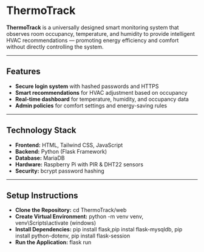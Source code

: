 # ThermoTrack

**ThermoTrack** is a universally designed smart monitoring system that observes room occupancy, temperature, and humidity to provide intelligent HVAC recommendations — promoting energy efficiency and comfort without directly controlling the system.

---
##  Features
- **Secure login system** with hashed passwords and HTTPS  
-  **Smart recommendations** for HVAC adjustment based on occupancy
-  **Real-time dashboard** for temperature, humidity, and occupancy data
-  **Admin policies** for comfort settings and energy-saving rules

---

##  Technology Stack

- **Frontend:** HTML, Tailwind CSS, JavaScript  
- **Backend:** Python (Flask Framework)  
- **Database:** MariaDB  
- **Hardware:** Raspberry Pi with PIR & DHT22 sensors  
- **Security:** bcrypt password hashing  

---

## Setup Instructions

- **Clone the Repository:** cd ThermoTrack/web  
-  **Create Virtual Environment:** python -m venv venv, venv\Scripts\activate (windows)
-  **Install Dependencies:** pip install flask,pip instal flask-mysqldb, pip install python-dotenv, pip install flask-session
-  **Run the Application:** flask run




  
  
